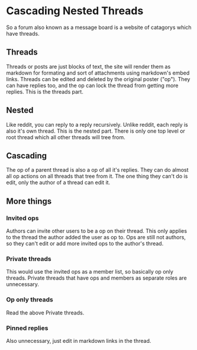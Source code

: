 # Cascading Nested Threads

So a forum also known as a message board is a website of catagorys which have threads.

## Threads
Threads or posts are just blocks of text, the site will render them as markdown for formating and sort of attachments using markdown's embed links. Threads can be edited and deleted by the original poster ("op"). They can have replies too, and the op can lock the thread from getting more replies. This is the threads part.

## Nested
Like reddit, you can reply to a reply recursively. Unlike reddit, each reply is also it's own thread. This is the nested part. There is only one top level or root thread which all other threads will tree from.

## Cascading
The op of a parent thread is also a op of all it's replies. They can do almost all op actions on all threads that tree from it. The one thing they can't do is edit, only the author of a thread can edit it.

## More things

### Invited ops
Authors can invite other users to be a op on their thread. This only applies to the thread the author added the user as op to. Ops are still not authors, so they can't edit or add more invited ops to the author's thread.

### Private threads
This would use the invited ops as a member list, so basically op only threads. Private threads that have ops and members as separate roles are unnecessary.

### Op only threads
Read the above Private threads.

### Pinned replies
Also unnecessary, just edit in markdown links in the thread.
